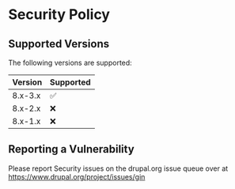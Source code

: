 # Security Policy

## Supported Versions

The following versions are supported:

| Version | Supported          |
| ------- | ------------------ |
| 8.x-3.x   | :white_check_mark: |
| 8.x-2.x   | :x:                |
| 8.x-1.x   | :x:                |

## Reporting a Vulnerability

Please report Security issues on the drupal.org issue queue
over at https://www.drupal.org/project/issues/gin
